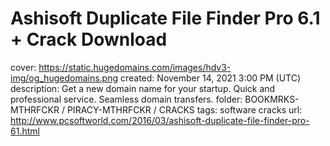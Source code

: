 # Ashisoft Duplicate File Finder Pro 6.1 + Crack Download

cover: https://static.hugedomains.com/images/hdv3-img/og_hugedomains.png
created: November 14, 2021 3:00 PM (UTC)
description: Get a new domain name for your startup. Quick and professional service. Seamless domain transfers.
folder: BOOKMRKS-MTHRFCKR / PIRACY-MTHRFCKR / CRACKS
tags: software cracks
url: http://www.pcsoftworld.com/2016/03/ashisoft-duplicate-file-finder-pro-61.html